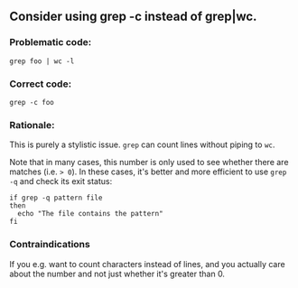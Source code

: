## Consider using grep -c instead of grep|wc.

### Problematic code:

    grep foo | wc -l

### Correct code:

    grep -c foo

### Rationale:

This is purely a stylistic issue. `grep` can count lines without piping to `wc`. 

Note that in many cases, this number is only used to see whether there are matches (i.e. `> 0`). In these cases, it's better and more efficient to use `grep -q` and check its exit status:

    if grep -q pattern file
    then
      echo "The file contains the pattern"
    fi

### Contraindications

If you e.g. want to count characters instead of lines, and you actually care about the number and not just whether it's greater than 0.